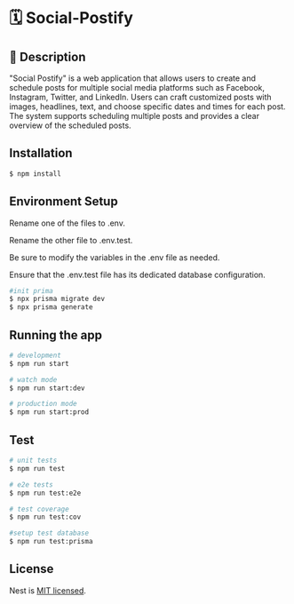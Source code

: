 # 🗓️ Social-Postify

## 📝 Description

"Social Postify" is a web application that allows users to create and schedule posts for multiple social media platforms such as Facebook, Instagram, Twitter, and LinkedIn. Users can craft customized posts with images, headlines, text, and choose specific dates and times for each post. The system supports scheduling multiple posts and provides a clear overview of the scheduled posts.

## Installation

```bash
$ npm install
```

## Environment Setup

Rename one of the files to .env.

Rename the other file to .env.test.

Be sure to modify the variables in the .env file as needed.

Ensure that the .env.test file has its dedicated database configuration.

```bash
#init prima
$ npx prisma migrate dev
$ npx prisma generate
```

## Running the app

```bash
# development
$ npm run start

# watch mode
$ npm run start:dev

# production mode
$ npm run start:prod
```

## Test

```bash
# unit tests
$ npm run test

# e2e tests
$ npm run test:e2e

# test coverage
$ npm run test:cov

#setup test database
$ npm run test:prisma
```

## License

Nest is [MIT licensed](LICENSE).
